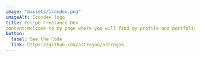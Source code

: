 ```yaml
---
image: "@assets/icondev.png"
imageAlt: Icondev logo
title: Felipe Freelance Dev
content:Welcome to my page where you will find my profile and portfolio of services as a freelance programmer.
button:
  label: See the Code
  link: https://github.com/astrogon/astrogon
---
```

